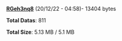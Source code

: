 [**RGeh3nq8**](/data/RGeh3nq8.txt) (20/12/22 - 04:58)- 13404 bytes

**Total Datas**: 811

**Total Size**: 5.13 MB / 5.1 MB
